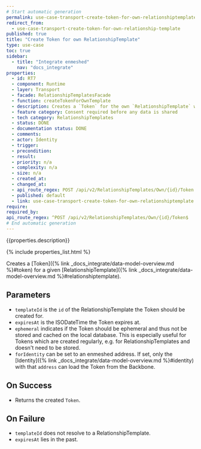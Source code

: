 ```yaml
---
# Start automatic generation
permalink: use-case-transport-create-token-for-own-relationshiptemplate
redirect_from:
  - use-case-transport-create-token-for-own-relationship-template
published: true
title: "Create Token for own RelationshipTemplate"
type: use-case
toc: true
sidebar:
  - title: "Integrate enmeshed"
    nav: "docs_integrate"
properties:
  - id: RT7
  - component: Runtime
  - layer: Transport
  - facade: RelationshipTemplatesFacade
  - function: createTokenForOwnTemplate
  - description: Creates a `Token` for the own `RelationshipTemplate` with the given `id`
  - feature category: Consent required before any data is shared
  - tech category: RelationshipTemplates
  - status: DONE
  - documentation status: DONE
  - comments:
  - actor: Identity
  - trigger:
  - precondition:
  - result:
  - priority: n/a
  - complexity: n/a
  - size: n/a
  - created_at:
  - changed_at:
  - api_route_regex: POST /api/v2/RelationshipTemplates/Own/{id}/Token
  - published: default
  - link: use-case-transport-create-token-for-own-relationshiptemplate
require:
required_by:
api_route_regex: ^POST /api/v2/RelationshipTemplates/Own/{id}/Token$
# End automatic generation
---
```


{{properties.description}}

{% include properties_list.html %}

Creates a [Token]({% link _docs_integrate/data-model-overview.md %}#token) for a given [RelationshipTemplate]({% link _docs_integrate/data-model-overview.md %}#relationshiptemplate).

## Parameters

- `templateId` is the `id` of the RelationshipTemplate the Token should be created for.
- `expiresAt` is the ISODateTime the Token expires at.
- `ephemeral` indicates if the Token should be ephemeral and thus not be stored and cached on the local database. This is especially useful for Tokens which are created regularly, e.g. for RelationshipTemplates and doesn't need to be stored.
- `forIdentity` can be set to an enmeshed address. If set, only the [Identity]({% link _docs_integrate/data-model-overview.md %}#identity) with that `address` can load the Token from the Backbone.

## On Success

- Returns the created `Token`.

## On Failure

- `templateId` does not resolve to a RelationshipTemplate.
- `expiresAt` lies in the past.

